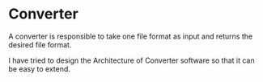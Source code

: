 # Converter
A converter is responsible to take one file format as input and returns the desired file format.

I have tried to design the Architecture of Converter software so that it can be easy to extend.
